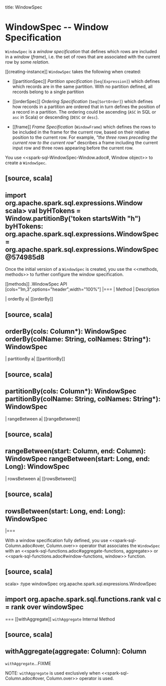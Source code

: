 title: WindowSpec

# WindowSpec -- Window Specification

`WindowSpec` is a *window specification* that defines which rows are included in a *window* (_frame_), i.e. the set of rows that are associated with the current row by some _relation_.

[[creating-instance]]
`WindowSpec` takes the following when created:

* [[partitionSpec]] *Partition specification* (`Seq[Expression]`) which defines which records are in the same partition. With no partition defined, all records belong to a single partition

* [[orderSpec]] *Ordering Specification* (`Seq[SortOrder]`) which defines how records in a partition are ordered that in turn defines the position of a record in a partition. The ordering could be ascending (`ASC` in SQL or `asc` in Scala) or descending (`DESC` or `desc`).

* [[frame]] *Frame Specification* (`WindowFrame`) which defines the rows to be included in the frame for the current row, based on their relative position to the current row. For example, _"the three rows preceding the current row to the current row"_ describes a frame including the current input row and three rows appearing before the current row.

You use <<spark-sql-WindowSpec-Window.adoc#, Window object>> to create a `WindowSpec`.

[source, scala]
----
import org.apache.spark.sql.expressions.Window
scala> val byHTokens = Window.partitionBy('token startsWith "h")
byHTokens: org.apache.spark.sql.expressions.WindowSpec = org.apache.spark.sql.expressions.WindowSpec@574985d8
----

Once the initial version of a `WindowSpec` is created, you use the <<methods, methods>> to further configure the window specification.

[[methods]]
.WindowSpec API
[cols="1m,3",options="header",width="100%"]
|===
| Method
| Description

| orderBy
a| [[orderBy]]

[source, scala]
----
orderBy(cols: Column*): WindowSpec
orderBy(colName: String, colNames: String*): WindowSpec
----

| partitionBy
a| [[partitionBy]]

[source, scala]
----
partitionBy(cols: Column*): WindowSpec
partitionBy(colName: String, colNames: String*): WindowSpec
----

| rangeBetween
a| [[rangeBetween]]

[source, scala]
----
rangeBetween(start: Column, end: Column): WindowSpec
rangeBetween(start: Long, end: Long): WindowSpec
----

| rowsBetween
a| [[rowsBetween]]

[source, scala]
----
rowsBetween(start: Long, end: Long): WindowSpec
----
|===

With a window specification fully defined, you use <<spark-sql-Column.adoc#over, Column.over>> operator that associates the `WindowSpec` with an <<spark-sql-functions.adoc#aggregate-functions, aggregate>> or <<spark-sql-functions.adoc#window-functions, window>> function.

[source, scala]
----
scala> :type windowSpec
org.apache.spark.sql.expressions.WindowSpec

import org.apache.spark.sql.functions.rank
val c = rank over windowSpec
----

=== [[withAggregate]] `withAggregate` Internal Method

[source, scala]
----
withAggregate(aggregate: Column): Column
----

`withAggregate`...FIXME

NOTE: `withAggregate` is used exclusively when <<spark-sql-Column.adoc#over, Column.over>> operator is used.
